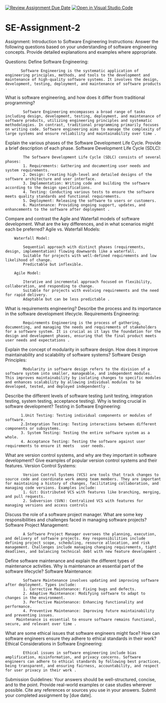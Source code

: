 [![Review Assignment Due Date](https://classroom.github.com/assets/deadline-readme-button-24ddc0f5d75046c5622901739e7c5dd533143b0c8e959d652212380cedb1ea36.svg)](https://classroom.github.com/a/-ucQIGTc)
[![Open in Visual Studio Code](https://classroom.github.com/assets/open-in-vscode-718a45dd9cf7e7f842a935f5ebbe5719a5e09af4491e668f4dbf3b35d5cca122.svg)](https://classroom.github.com/online_ide?assignment_repo_id=15215691&assignment_repo_type=AssignmentRepo)
# SE-Assignment-2
Assignment: Introduction to Software Engineering
Instructions:
Answer the following questions based on your understanding of software engineering concepts. Provide detailed explanations and examples where appropriate.

Questions:
Define Software Engineering:

           Software Engineering is the systematic application of engineering principles, methods, and tools to the development and maintenance of high-quality software systems. It involves the design, development, testing, deployment, and maintenance of software products .

What is software engineering, and how does it differ from traditional programming?

            Software Engineering encompasses a broad range of tasks including design, development, testing, deployment, and maintenance of software products, utilizing engineering principles and systematic methodologies. In contrast, traditional programming primarily focuses on writing code. Software engineering aims to manage the complexity of large systems and ensure reliability and maintainability over time .

Explain the various phases of the Software Development Life Cycle. Provide a brief description of each phase.
Software Development Life Cycle (SDLC):

            The Software Development Life Cycle (SDLC) consists of several phases:
            1. Requirements: Gathering and documenting user needs and system requirements.
            2. Design: Creating high-level and detailed designs of the software architecture and user interface.
            3. Implementation: Writing code and building the software according to the design specifications.
            4. Testing: Conducting various tests to ensure the software meets quality standards and functional requirements.
            5. Deployment: Releasing the software to users or customers.
            6. Maintenance: Providing ongoing support, updates, and enhancements to the software after deployment .

Compare and contrast the Agile and Waterfall models of software development. What are the key differences, and in what scenarios might each be preferred?
Agile vs. Waterfall Models:

        Waterfall Model:

            Sequential approach with distinct phases (requirements, design, implementation) flowing downwards like a waterfall.
            Suitable for projects with well-defined requirements and low likelihood of change.
            Predictable but inflexible.
            
        Agile Model:

            Iterative and incremental approach focused on flexibility, collaboration, and responding to change.
            Suitable for projects with evolving requirements and the need for rapid delivery.
            Adaptable but can be less predictable .

What is requirements engineering? Describe the process and its importance in the software development lifecycle.
Requirements Engineering:

            Requirements Engineering is the process of gathering, documenting, and managing the needs and requirements of stakeholders for a software system. It is crucial as it lays the foundation for the design and development phases, ensuring that the final product meets user needs and expectations .

Explain the concept of modularity in software design. How does it improve maintainability and scalability of software systems?
Software Design Principles:

            Modularity in software design refers to the division of a software system into smaller, manageable, and independent modules. This improves maintainability by isolating changes to specific modules and enhances scalability by allowing individual modules to be developed, tested, and deployed independently .

Describe the different levels of software testing (unit testing, integration testing, system testing, acceptance testing). Why is testing crucial in software development?
Testing in Software Engineering:

           1.Unit Testing: Testing individual components or modules of software.
           2.Integration Testing: Testing interactions between different components or subsystems.
           3. System Testing: Testing the entire software system as a whole.
           4. Acceptance Testing: Testing the software against user requirements to ensure it meets   user needs.

What are version control systems, and why are they important in software development? Give examples of popular version control systems and their features.
Version Control Systems:

            Version Control Systems (VCS) are tools that track changes to source code and coordinate work among team members. They are important for maintaining a history of changes, facilitating collaboration, and managing code versions. Examples include:
            1. Git: Distributed VCS with features like branching, merging, and pull requests.
            2. Subversion (SVN): Centralized VCS with features for managing versions and access controls

Discuss the role of a software project manager. What are some key responsibilities and challenges faced in managing software projects?
Software Project Management:

            A Software Project Manager oversees the planning, execution, and delivery of software projects. Key responsibilities include defining project scope, scheduling, resource allocation, and risk management. Challenges include managing changing requirements, tight deadlines, and balancing technical debt with new feature development .

Define software maintenance and explain the different types of maintenance activities. Why is maintenance an essential part of the software lifecycle?
Software Maintenance:

            Software Maintenance involves updating and improving software after deployment. Types include:
            1. Corrective Maintenance: Fixing bugs and defects.
            2. Adaptive Maintenance: Modifying software to adapt to changes in the environment.
            3. Perfective Maintenance: Enhancing functionality and performance.
            4. Preventive Maintenance: Improving future maintainability and preventing issues.
         Maintenance is essential to ensure software remains functional, secure, and relevant over time .

What are some ethical issues that software engineers might face? How can software engineers ensure they adhere to ethical standards in their work?
Ethical Considerations in Software Engineering:

            Ethical issues in software engineering include bias amplification, misinformation, and privacy concerns. Software engineers can adhere to ethical standards by following best practices, being transparent, and ensuring fairness, accountability, and respect for user privacy in their work .


Submission Guidelines:
Your answers should be well-structured, concise, and to the point.
Provide real-world examples or case studies wherever possible.
Cite any references or sources you use in your answers.
Submit your completed assignment by [due date].
